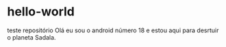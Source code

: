 # hello-world
teste repositório
Olá eu sou o android número 18 e estou aqui para desrtuir o planeta Sadala.
